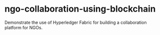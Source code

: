 # ngo-collaboration-using-blockchain
Demonstrate the use of Hyperledger Fabric for building a collaboration platform for NGOs.
